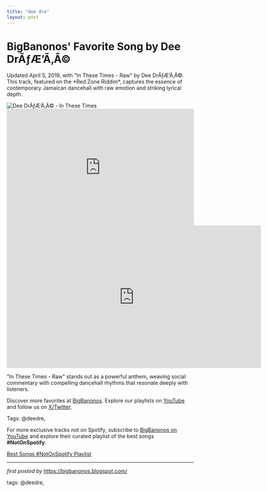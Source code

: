 ```yaml
---
title: "dee dre"
layout: post
---
```

<!-- Post Title -->
<h1 >BigBanonos' Favorite Song by Dee DrÃƒÆ’Ã‚Â©</h1> <!-- Introductory Text -->
<p >Updated April 5, 2019, with "In These Times - Raw" by Dee DrÃƒÆ’Ã‚Â©. This track, featured on the *Red Zone Riddim*, captures the essence of contemporary Jamaican dancehall with raw emotion and striking lyrical depth.</p> <!-- Featured Image -->
<div > <img src="https://is1-ssl.mzstatic.com/image/thumb/Music113/v4/54/fc/93/54fc9313-ac2c-1040-6fbf-5a33abf51c34/193483661254.jpg/1200x1200bf-60.jpg" alt="Dee DrÃƒÆ’Ã‚Â© - In These Times" />
</div> <!-- YouTube Video Embed -->
<div > <iframe width="100%" height="315" src="https://www.youtube.com/embed/QnI4aTH8R-Q" title="Dee DrÃƒÆ’Ã‚Â© - In These Times (Audio)" frameborder="0" allow="accelerometer; autoplay; clipboard-write; encrypted-media; gyroscope; picture-in-picture; web-share" referrerpolicy="strict-origin-when-cross-origin" allowfullscreen></iframe> <br /> <iframe width="685" height="385" src="https://www.youtube.com/embed/QnI4aTH8R-Q" title="Dee DrÃƒÆ’Ã‚Â© - In These Times (Audio)" frameborder="0" allow="accelerometer; autoplay; clipboard-write; encrypted-media; gyroscope; picture-in-picture; web-share" referrerpolicy="strict-origin-when-cross-origin" allowfullscreen></iframe>
</div> <!-- Song Information -->
<div > <p>"In These Times - Raw" stands out as a powerful anthem, weaving social commentary with compelling dancehall rhythms that resonate deeply with listeners.</p>
</div> <!-- Footer Links -->
<div > <p>Discover more favorites at <a href="https://bigbanonos.blogspot.com/" target="_blank">BigBanonos</a>. Explore our playlists on <a href="https://www.youtube.com/@BigBanonos" target="_blank">YouTube</a> and follow us on <a href="https://x.com/bigbanonos" target="_blank">X/Twitter</a>.</p>
</div> <!-- Tags -->
<p >Tags: @deedre,</p>


<!--Subscribe and Playlist Links-->
<div>
    <p>For more exclusive tracks not on Spotify, subscribe to <a href="https://www.youtube.com/@BigBanonos" target="_blank">BigBanonos on YouTube</a> and explore their curated playlist of the best songs <strong>#NotOnSpotify</strong>.</p>
    <p><a href="https://www.youtube.com/playlist?list=PLtuNtuTatqI0kFahUCbtbfenC_ET5O_tr" target="_blank">Best Songs #NotOnSpotify Playlist<br /></a></p></div>

<hr />

<p><em>first posted by</em> <a href="https://bigbanonos.blogspot.com/" rel="noopener" target="_new">https://bigbanonos.blogspot.com/</a></p>

<p>tags: @deedre,</p>
